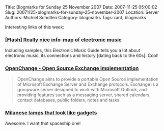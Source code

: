 Title: Blogmarks for Sunday 25 November 2007
Date: 2007-11-25 05:00:02
Slug: 20071125-blogmarks-for-sunday-25-november-2007
Location: Server
Authors: Michiel Scholten
Category: blogmarks
Tags: rant, blogmarks

<p>Interesting links of this week:</p>
<h3><a href="http://techno.org/electronic-music-guide/music.swf">[Flash] Really nice info-map of electronic music</a></h3>
<p>Including samples, this Electronic Music Guide tells you a lot about electronic music, its connections and history [dating back to the 60s]. Cool!</p>
<h3><a href="http://www.openchange.org/">OpenChange - Open Source Exchange implementation</a></h3>
<blockquote><p>OpenChange aims to provide a portable Open Source implementation of Microsoft Exchange Server and Exchange protocols. Exchange is a groupware server designed to work with Microsoft Outlook, and providing features such as a messaging server, shared calendars, contact databases, public folders, notes and tasks.</p></blockquote>
<h3><a href="http://www.boingboing.net/2007/11/18/milanese-lamps-that.html">Milanese lamps that look like gadgets</a></h3>
<p>Awesome. I want that spaceship one!</p>
